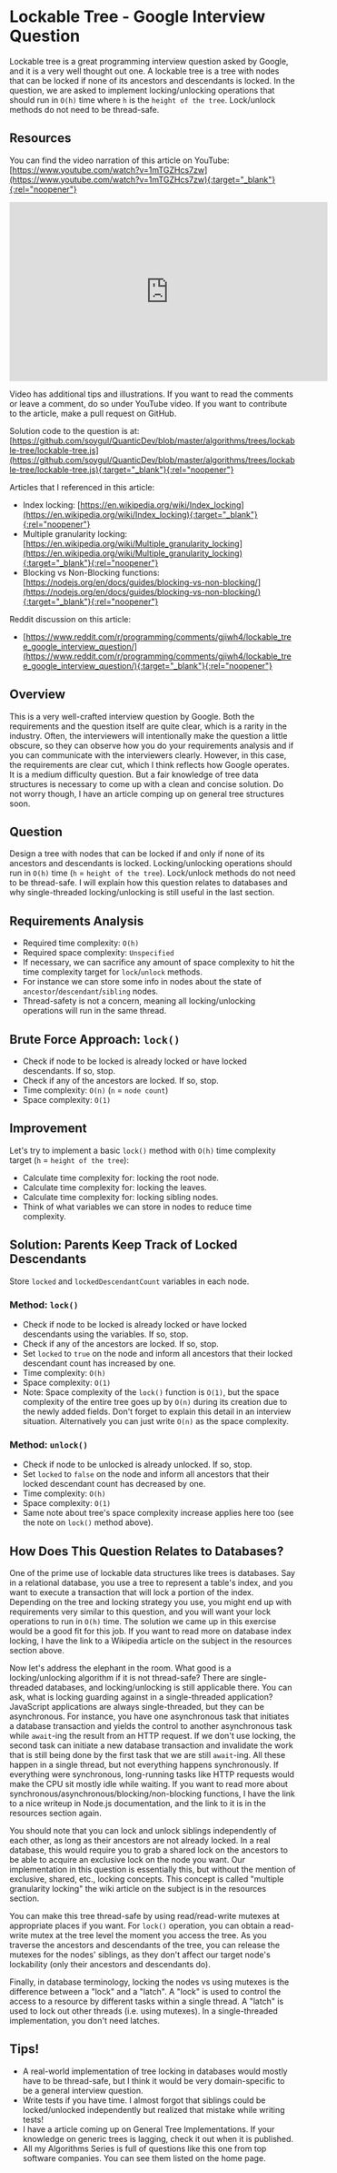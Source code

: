# Lockable Tree - Google Interview Question
Lockable tree is a great programming interview question asked by Google, and it is a very well thought out one. A lockable tree is a tree with nodes that can be locked if none of its ancestors and descendants is locked. In the question, we are asked to implement locking/unlocking operations that should run in `O(h)` time where `h` is the `height of the tree`. Lock/unlock methods do not need to be thread-safe.

## Resources
You can find the video narration of this article on YouTube: [https://www.youtube.com/watch?v=1mTGZHcs7zw](https://www.youtube.com/watch?v=1mTGZHcs7zw){:target="_blank"}{:rel="noopener"}

<iframe width="560" height="315" src="https://www.youtube.com/embed/1mTGZHcs7zw" frameborder="0" allow="accelerometer; autoplay; encrypted-media; gyroscope; picture-in-picture" allowfullscreen></iframe>

Video has additional tips and illustrations. If you want to read the comments or leave a comment, do so under YouTube video. If you want to contribute to the article, make a pull request on GitHub.

Solution code to the question is at: [https://github.com/soygul/QuanticDev/blob/master/algorithms/trees/lockable-tree/lockable-tree.js](https://github.com/soygul/QuanticDev/blob/master/algorithms/trees/lockable-tree/lockable-tree.js){:target="_blank"}{:rel="noopener"}

Articles that I referenced in this article:
* Index locking: [https://en.wikipedia.org/wiki/Index_locking](https://en.wikipedia.org/wiki/Index_locking){:target="_blank"}{:rel="noopener"}
* Multiple granularity locking: [https://en.wikipedia.org/wiki/Multiple_granularity_locking](https://en.wikipedia.org/wiki/Multiple_granularity_locking){:target="_blank"}{:rel="noopener"}
* Blocking vs Non-Blocking functions: [https://nodejs.org/en/docs/guides/blocking-vs-non-blocking/](https://nodejs.org/en/docs/guides/blocking-vs-non-blocking/){:target="_blank"}{:rel="noopener"}

Reddit discussion on this article:
* [https://www.reddit.com/r/programming/comments/gjiwh4/lockable_tree_google_interview_question/](https://www.reddit.com/r/programming/comments/gjiwh4/lockable_tree_google_interview_question/){:target="_blank"}{:rel="noopener"}

## Overview
This is a very well-crafted interview question by Google. Both the requirements and the question itself are quite clear, which is a rarity in the industry. Often, the interviewers will intentionally make the question a little obscure, so they can observe how you do your requirements analysis and if you can communicate with the interviewers clearly. However, in this case, the requirements are clear cut, which I think reflects how Google operates. It is a medium difficulty question. But a fair knowledge of tree data structures is necessary to come up with a clean and concise solution. Do not worry though, I have an article comping up on general tree structures soon.

## Question
Design a tree with nodes that can be locked if and only if none of its ancestors and descendants is locked. Locking/unlocking operations should run in `O(h)` time (`h` = `height of the tree`). Lock/unlock methods do not need to be thread-safe. I will explain how this question relates to databases and why single-threaded locking/unlocking is still useful in the last section.

## Requirements Analysis
* Required time complexity: `O(h)`
* Required space complexity: `Unspecified`
* If necessary, we can sacrifice any amount of space complexity to hit the time complexity target for `lock`/`unlock` methods.
* For instance we can store some info in nodes about the state of `ancestor`/`descendant`/`sibling` nodes.
* Thread-safety is not a concern, meaning all locking/unlocking operations will run in the same thread.

## Brute Force Approach: `lock()`
* Check if node to be locked is already locked or have locked descendants. If so, stop.
* Check if any of the ancestors are locked. If so, stop.
* Time complexity: `O(n)` (`n` = `node count`)
* Space complexity: `O(1)`

## Improvement
Let's try to implement a basic `lock()` method with `O(h)` time complexity target (`h` = `height of the tree`):
* Calculate time complexity for: locking the root node.
* Calculate time complexity for: locking the leaves.
* Calculate time complexity for: locking sibling nodes.
* Think of what variables we can store in nodes to reduce time complexity.

## Solution: Parents Keep Track of Locked Descendants
Store `locked` and `lockedDescendantCount` variables in each node.

### Method: `lock()`
* Check if node to be locked is already locked or have locked descendants using the variables. If so, stop.
* Check if any of the ancestors are locked. If so, stop.
* Set `locked` to `true` on the node and inform all ancestors that their locked descendant count has increased by one.
* Time complexity: `O(h)`
* Space complexity: `O(1)`
* Note: Space complexity of the `lock()` function is `O(1)`, but the space complexity of the entire tree goes up by `O(n)` during its creation due to the newly added fields. Don't forget to explain this detail in an interview situation. Alternatively you can just write `O(n)` as the space complexity.

### Method: `unlock()`
* Check if node to be unlocked is already unlocked. If so, stop.
* Set `locked` to `false` on the node and inform all ancestors that their locked descendant count has decreased by one.
* Time complexity: `O(h)`
* Space complexity: `O(1)`
* Same note about tree's space complexity increase applies here too (see the note on `lock()` method above).

## How Does This Question Relates to Databases?
One of the prime use of lockable data structures like trees is databases. Say in a relational database, you use a tree to represent a table's index, and you want to execute a transaction that will lock a portion of the index. Depending on the tree and locking strategy you use, you might end up with requirements very similar to this question, and you will want your lock operations to run in `O(h)` time. The solution we came up in this exercise would be a good fit for this job. If you want to read more on database index locking, I have the link to a Wikipedia article on the subject in the resources section above.

Now let's address the elephant in the room. What good is a locking/unlocking algorithm if it is not thread-safe? There are single-threaded databases, and locking/unlocking is still applicable there. You can ask, what is locking guarding against in a single-threaded application? JavaScript applications are always single-threaded, but they can be asynchronous. For instance, you have one asynchronous task that initiates a database transaction and yields the control to another asynchronous task while `await`-ing the result from an HTTP request. If we don't use locking, the second task can initiate a new database transaction and invalidate the work that is still being done by the first task that we are still `await`-ing. All these happen in a single thread, but not everything happens synchronously. If everything were synchronous, long-running tasks like HTTP requests would make the CPU sit mostly idle while waiting. If you want to read more about synchronous/asynchronous/blocking/non-blocking functions, I have the link to a nice writeup in Node.js documentation, and the link to it is in the resources section again.

You should note that you can lock and unlock siblings independently of each other, as long as their ancestors are not already locked. In a real database, this would require you to grab a shared lock on the ancestors to be able to acquire an exclusive lock on the node you want. Our implementation in this question is essentially this, but without the mention of exclusive, shared, etc., locking concepts. This concept is called "multiple granularity locking" the wiki article on the subject is in the resources section.

You can make this tree thread-safe by using read/read-write mutexes at appropriate places if you want. For `lock()` operation, you can obtain a read-write mutex at the tree level the moment you access the tree. As you traverse the ancestors and descendants of the tree, you can release the mutexes for the nodes' siblings, as they don't affect our target node's lockability (only their ancestors and descendants do).

Finally, in database terminology, locking the nodes vs using mutexes is the difference between a "lock" and a "latch". A "lock" is used to control the access to a resource by different tasks within a single thread. A "latch" is used to lock out other threads (i.e. using mutexes). In a single-threaded implementation, you don't need latches.

## Tips!
* A real-world implementation of tree locking in databases would mostly have to be thread-safe, but I think it would be very domain-specific to be a general interview question.
* Write tests if you have time. I almost forgot that siblings could be locked/unlocked independently but realized that mistake while writing tests!
* I have a article coming up on General Tree Implementations. If your knowledge on generic trees is lagging, check it out when it is published.
* All my Algorithms Series is full of questions like this one from top software companies. You can see them listed on the home page.
